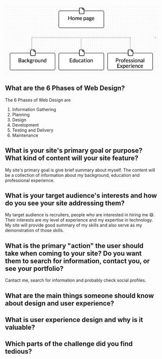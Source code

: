 ![Image of site map](./imgs/site-map.png)

## What are the 6 Phases of Web Design?

 The 6 Phases of Web Design are

 1. Information Gathering
 2. Planning
 3. Design
 4. Development
 5. Testing and Delivery
 6. Maintenance

## What is your site's primary goal or purpose? What kind of content will your site feature?

My site's primary goal is give brief summary about myself. The content will be a collection of information about my background, education and professional experience.

## What is your target audience's interests and how do you see your site addressing them?

My target audience is recruiters, people who are interested in hiring me :smile:. Their interests are my level of experience and my expertise in technology. My site will provide good summary of my skills and also serve as my demonstration of those skills.

## What is the primary "action" the user should take when coming to your site? Do you want them to search for information, contact you, or see your portfolio?

Cantact me, search for information and probably check social profiles.

## What are the main things someone should know about design and user experience?

## What is user experience design and why is it valuable?

## Which parts of the challenge did you find tedious?
